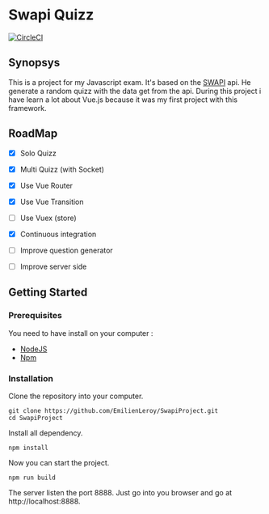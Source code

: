 # Swapi Quizz

[![CircleCI](https://circleci.com/gh/EmilienLeroy/SwapiProject.svg?style=svg)](https://circleci.com/gh/EmilienLeroy/SwapiProject)

## Synopsys

This is a project for my Javascript exam. It's based on the [SWAPI](https://swapi.co/) api. He generate a random quizz with the data get
from the api. During this project i have learn a lot about Vue.js because it was my first project with this framework. 

## RoadMap

- [x] Solo Quizz
- [x] Multi Quizz (with Socket)
- [x] Use Vue Router 
- [x] Use Vue Transition
- [ ] Use Vuex (store)
- [x] Continuous integration
- [ ] Improve question generator
- [ ] Improve server side


## Getting Started

### Prerequisites

You need to have install on your computer :

- [NodeJS](https://nodejs.org/en/)
- [Npm](https://www.npmjs.com/)  

### Installation

Clone the repository into your computer.
```
git clone https://github.com/EmilienLeroy/SwapiProject.git
cd SwapiProject
```

Install all dependency.
```
npm install
```

Now you can start the project.
```
npm run build
```

The server listen the port 8888. Just go into you browser and go at
http://localhost:8888. 

